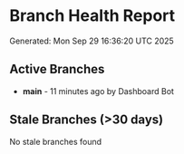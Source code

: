 # Branch Health Report
Generated: Mon Sep 29 16:36:20 UTC 2025

## Active Branches
- **main** - 11 minutes ago by Dashboard Bot

## Stale Branches (>30 days)
No stale branches found
